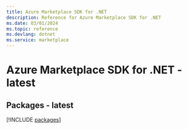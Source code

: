 ```yaml
---
title: Azure Marketplace SDK for .NET
description: Reference for Azure Marketplace SDK for .NET
ms.date: 03/01/2024
ms.topic: reference
ms.devlang: dotnet
ms.service: marketplace
---
```

# Azure Marketplace SDK for .NET - latest
## Packages - latest
[!INCLUDE [packages](marketplace-index.md)]